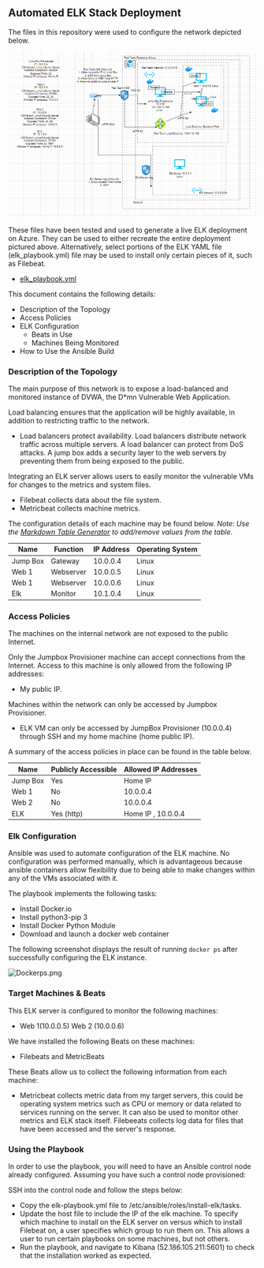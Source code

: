## Automated ELK Stack Deployment

The files in this repository were used to configure the network depicted below.

![Network Diagram](Diagrams/NetworkDiagram.png)

These files have been tested and used to generate a live ELK deployment on Azure. They can be used to either recreate the entire deployment pictured above. Alternatively, select portions of the ELK YAML file (elk_playbook.yml) file may be used to install only certain pieces of it, such as Filebeat.

  - [elk_playbook.yml](Ansible/elk_playook.yml)

This document contains the following details:
- Description of the Topology
- Access Policies
- ELK Configuration
  - Beats in Use
  - Machines Being Monitored
- How to Use the Ansible Build


### Description of the Topology

The main purpose of this network is to expose a load-balanced and monitored instance of DVWA, the D*mn Vulnerable Web Application.

Load balancing ensures that the application will be highly available, in addition to restricting traffic to the network.
- Load balancers protect availability. Load balancers distribute network traffic across multiple servers. A load balancer can protect from DoS attacks. A jump box adds a security layer to the web servers by preventing them from being exposed to the public. 

Integrating an ELK server allows users to easily monitor the vulnerable VMs for changes to the metrics and system files.
- Filebeat collects data about the file system.
- Metricbeat collects machine metrics. 

The configuration details of each machine may be found below.
_Note: Use the [Markdown Table Generator](http://www.tablesgenerator.com/markdown_tables) to add/remove values from the table_.

| Name     | Function | IP Address | Operating System |
|----------|----------|------------|------------------|
| Jump Box | Gateway  | 10.0.0.4   | Linux            |
| Web 1    | Webserver| 10.0.0.5   | Linux            |
| Web 1    | Webserver| 10.0.0.6   | Linux            |
| Elk      | Monitor  | 10.1.0.4   | Linux            |

### Access Policies

The machines on the internal network are not exposed to the public Internet. 

Only the Jumpbox Provisioner machine can accept connections from the Internet. Access to this machine is only allowed from the following IP addresses:
- My public IP. 

Machines within the network can only be accessed by Jumpbox Provisioner.
- ELK VM can only be accessed by JumpBox Provisioner (10.0.0.4) through SSH and my home machine (home public IP). 

A summary of the access policies in place can be found in the table below.

| Name     | Publicly Accessible | Allowed IP Addresses |
|----------|---------------------|----------------------|
| Jump Box | Yes                 |  Home IP             |
| Web 1    | No                  |  10.0.0.4            |        
| Web 2    | No                  |  10.0.0.4            |        
| ELK      | Yes (http)          |  Home IP , 10.0.0.4  |                

### Elk Configuration

Ansible was used to automate configuration of the ELK machine. No configuration was performed manually, which is advantageous because ansible containers allow flexibility due to being able to make changes within any of the VMs associated with it. 

The playbook implements the following tasks:
- Install Docker.io
- Install python3-pip 3
- Install Docker Python Module
- Download and launch a docker web container

The following screenshot displays the result of running `docker ps` after successfully configuring the ELK instance.

![Dockerps.png](Images/Dockerps.png)

### Target Machines & Beats
This ELK server is configured to monitor the following machines:
- Web 1(10.0.0.5) Web 2 (10.0.0.6)

We have installed the following Beats on these machines:
- Filebeats and MetricBeats

These Beats allow us to collect the following information from each machine:
- Metricbeat collects metric data from my target servers, this could be operating system metrics such as CPU or memory or data related to services running on the server. It can also be used to monitor other metrics and ELK stack itself. Filebeeats collects log data for files that have been accessed and the server's response. 

### Using the Playbook
In order to use the playbook, you will need to have an Ansible control node already configured. Assuming you have such a control node provisioned: 

SSH into the control node and follow the steps below:
- Copy the elk-playbook.yml file to /etc/ansible/roles/install-elk/tasks.
- Update the host file to include the IP of the elk machine. To specify which machine to install on the ELK server on versus which to install Filebeat on, a user specifies which group to run them on. This allows a user to run certain playbooks on some machines, but not others.  
- Run the playbook, and navigate to Kibana (52.186.105.211:5601) to check that the installation worked as expected.

